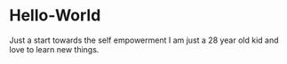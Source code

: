 # Hello-World
Just a start towards the self empowerment
I am just a 28 year old kid and love to learn new things.
